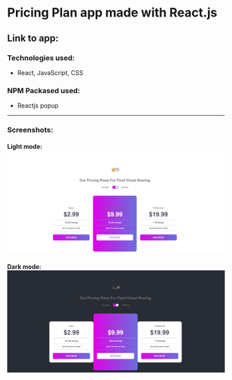 # Pricing Plan app made with React.js 

## Link to app: 

### Technologies used: 
* React, JavaScript, CSS 

### NPM Packased used: 
* Reactjs popup 

---

### Screenshots: 
#### Light mode: ![lightmode](./src/images/lightmode.png)
#### Dark mode: ![lightmode](./src/images/darkmode.png)